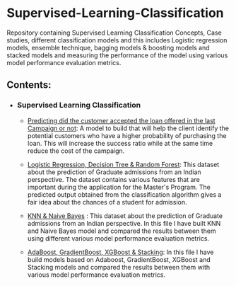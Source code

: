 # Supervised-Learning-Classification 
Repository containing Supervised Learning Classification Concepts, Case studies, different classification models and this includes Logistic regression models, ensemble technique, bagging models & boosting models and stacked models and measuring the performance of the model using various model performance evaluation metrics.

## Contents:

  - ### Supervised Learning Classification

      * [Predicting did the customer accepted the loan offered in the last Campaign or not](https://github.com/VikasHM66/Supervised-Learning-Classification/blob/main/Case%20study%20Classification%20models.ipynb): A model to build that will help the client identify the potential customers who have a higher probability of purchasing the loan. This will increase the success ratio while at the same time reduce the cost of the campaign.

      * [Logistic Regression, Decision Tree & Random Forest](https://github.com/VikasHM66/Supervised-Learning-Classification/blob/main/week%2001%20classification.ipynb): This dataset about the prediction of Graduate admissions from an Indian perspective. The dataset contains various features that are important during the application for the Master's Program. The predicted output obtained from the classification algorithm gives a fair idea about the chances of a student for admission.

      * [KNN & Naive Bayes](https://github.com/VikasHM66/Supervised-Learning-Classification/blob/main/week%2002%20KNN%20%26%20Naive%20Baye's.ipynb) : This dataset about the prediction of Graduate admissions from an Indian perspective. In this file I have built KNN and Naive Bayes model and compared the results between them using different various model performance evaluation metrics.

      * [AdaBoost, GradientBoost, XGBoost & Stacking](https://github.com/VikasHM66/Supervised-Learning-Classification/blob/main/week%2002%20AdaBoost%2C%20GradientBoost%2C%20XGBoost%2C%20Stacking.ipynb): In this file I have build models based on Adaboost, GradientBoost, XGBoost and Stacking models and compared the results between them with various model performance evaluation metrics.
